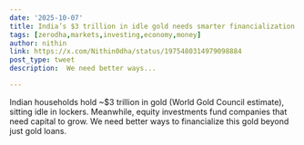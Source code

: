 ```yaml
---
date: '2025-10-07'
title: India’s $3 trillion in idle gold needs smarter financialization.
tags: [zerodha,markets,investing,economy,money]
author: nithin
link: https://x.com/Nithin0dha/status/1975480314979098884
post_type: tweet
description:  We need better ways...

---
```

Indian households hold ~$3 trillion in gold (World Gold Council estimate), sitting idle in lockers. Meanwhile, equity investments fund companies that need capital to grow. We need better ways to financialize this gold beyond just gold loans.
